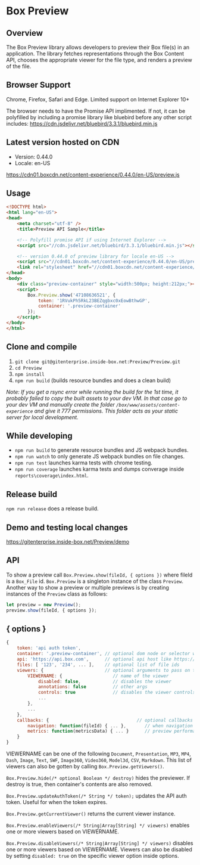 Box Preview
============

Overview
---------
The Box Preview library allows developers to preview their Box file(s) in an application. The library fetches representations through the Box Content API, chooses the appropriate viewer for the file type, and renders a preview of the file.

Browser Support
----------------
Chrome, Firefox, Safari and Edge.
Limited support on Internet Explorer 10+

The browser needs to have the Promise API implimented. If not, it can be polyfilled by including a promise library like bluebird before any other script includes: https://cdn.jsdelivr.net/bluebird/3.3.1/bluebird.min.js

Latest version hosted on CDN
-----------------------------
* Version: 0.44.0
* Locale: en-US

https://cdn01.boxcdn.net/content-experience/0.44.0/en-US/preview.js

Usage
------
```html
<!DOCTYPE html>
<html lang="en-US">
<head>
    <meta charset="utf-8" />
    <title>Preview API Sample</title>

    <!-- Polyfill promise API if using Internet Explorer -->
    <script src="//cdn.jsdelivr.net/bluebird/3.3.1/bluebird.min.js"></script>

    <!-- version 0.44.0 of preview library for locale en-US -->
    <script src="//cdn01.boxcdn.net/content-experience/0.44.0/en-US/preview.js"></script>
    <link rel="stylesheet" href="//cdn01.boxcdn.net/content-experience/0.44.0/en-US/preview.css" />
</head>
<body>
    <div class="preview-container" style="width:500px; height:212px;"></div>
    <script>
        Box.Preview.show('47108636521', {
            token: '1RVukPh5RkL23BEZqgbxc0xEowBthwGP',
    	    container: '.preview-container'
        });
    </script>
</body>
</html>
```

Clone and compile
------------------
1. `git clone git@gitenterprise.inside-box.net:Preview/Preview.git`
2. `cd Preview`
3. `npm install`
4. `npm run build` (builds resource bundles and does a clean build)

*Note: If you get a rsync error while running the build for the 1st time, it probably failed to copy the built assets to your dev VM. In that case go to your dev VM and manually create the folder `/box/www/assets/content-experience` and give it 777 permissions. This folder acts as your static server for local development.*


While developing
-----------------
* `npm run build` to generate resource bundles and JS webpack bundles.
* `npm run watch` to only generate JS webpack bundles on file changes.
* `npm run test` launches karma tests with chrome testing.
* `npm run coverage` launches karma tests and dumps converage inside `reports\coverage\index.html`.

Release build
--------------
`npm run release` does a release build.


Demo and testing local changes
-------------------------------
https://gitenterprise.inside-box.net/Preview/demo


API
---

To show a preview call `Box.Preview.show(fileId, { options })` where fileId is a `Box_File` id. `Box.Preview` is a singleton instance of the class `Preview`. Another way to show a preview or multiple previews is by creating instances of the `Preview` class as follows:

```javascript
let preview = new Preview();
preview.show(fileId, { options });
```

{ options }
------------

```javascript
{
    token: 'api auth token',
    container: '.preview-container', // optional dom node or selector where preview should be placed
    api: 'https://api.box.com',      // optional api host like https://ldap.dev.box.net/api
    files: [ '123', '234', ... ],    // optional list of file ids
    viewers: {                       // optional arguments to pass on to viewers
        VIEWERNAME: {                   // name of the viewer 
            disabled: false,            // disables the viewer
            annotations: false          // other args
            controls: true              // disables the viewer controls
            ...
        },
        ...
    },
    callbacks: {                                 // optional callbacks
        navigation: function(fileId) { ... },       // when navigation happens to fileId
        metrics: function(metricsData) { ... }      // preview performance metrics
    }
}
```

VIEWERNAME can be one of the following `Document`, `Presentation`, `MP3`, `MP4`, `Dash`, `Image`, `Text`, `SWF`, `Image360`, `Video360`, `Model3d`, `CSV`, `Markdown`. This list of viewers can also be gotten by calling `Box.Preview.getViewers()`.

`Box.Preview.hide(/* optional Boolean */ destroy)` hides the previewer. If destroy is true, then container's contents are also removed.

`Box.Preview.updateAuthToken(/* String */ token);` updates the API auth token. Useful for when the token expires.

`Box.Preview.getCurrentViewer()` returns the current viewer instance.

`Box.Preview.enableViewers(/* String|Array[String] */ viewers)` enables one or more viewers based on VIEWERNAME.

`Box.Preview.disableViewers(/* String|Array[String] */ viewers)` disables one or more viewers based on VIEWERNAME. Viewers can also be disabled by setting `disabled: true` on the specific viewer option inside options.
